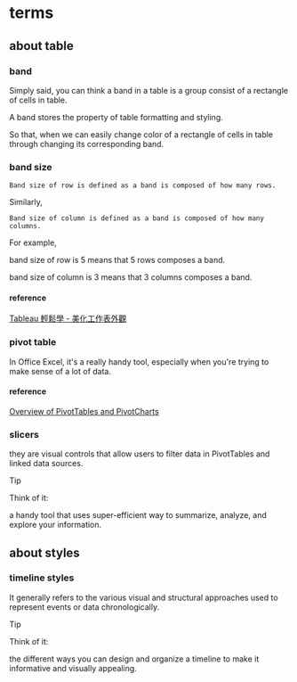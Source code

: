 # terms
## about table
### band
Simply said, you can think a band in a table is a group consist of a rectangle of cells in table. 

A band stores the property of table formatting and styling.

So that, when we can easily change color of a rectangle of cells in table through changing its corresponding band.

### band size 
```
Band size of row is defined as a band is composed of how many rows.  
```

Similarly,

```
Band size of column is defined as a band is composed of how many columns.  
```

For example, 

band size of row is 5 means that 5 rows composes a band.

band size of column is 3 means that 3 columns composes a band.

#### reference
[Tableau 輕鬆學 - 美化工作表外觀](https://weirenxue.github.io/2021/08/04/day14_tableau/)

### pivot table
In Office Excel, it's a really handy tool, especially when you're trying to make sense of a lot of data.

#### reference
[Overview of PivotTables and PivotCharts](https://support.microsoft.com/en-us/office/overview-of-pivottables-and-pivotcharts-527c8fa3-02c0-445a-a2db-7794676bce96)

### slicers
they are visual controls that allow users to filter data in PivotTables and linked data sources.

> [!TIP]
> Think of it:
>
> a handy tool that uses super-efficient way to summarize, analyze, and explore your information.

## about styles
### timeline styles
It generally refers to the various visual and structural approaches used to represent events or data chronologically.

> [!TIP]
> Think of it:
>
> the different ways you can design and organize a timeline to make it informative and visually appealing.
